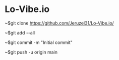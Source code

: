 # Lo-Vibe.io
~$git clone https://github.com/Jeruzel31/Lo-Vibe.io/

~$git add --all

~$git commit -m "Initial commit"

~$git push -u origin main
